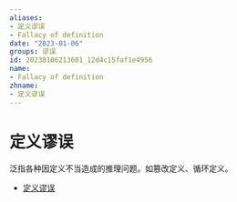 ```yaml
---
aliases:
- 定义谬误
- Fallacy of definition
date: "2023-01-06"
groups: 谬误
id: 20230106213601_12d4c15faf1e4956
name:
- Fallacy of definition
zhname:
- 定义谬误
---
```


# 定义谬误

泛指各种因定义不当造成的推理问题。如篡改定义、循环定义。

* [定义谬误](https://zh.wikipedia.org/wiki/%E5%AE%9A%E7%BE%A9%E8%AC%AC%E8%AA%A4)
